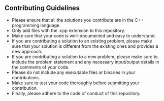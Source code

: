## Contributing Guidelines

- Please ensure that all the solutions you contribute are in the C++ programming language.
- Only add files with the .cpp extension to this repository.
- Make sure that your code is well-documented and easy to understand.
- If you are contributing a solution to an existing problem, please make sure that your solution is different from the existing ones and provides a new approach.
- If you are contributing a solution to a new problem, please make sure to include the problem statement and any necessary input/output details in the comments of your code.
- Please do not include any executable files or binaries in your contributions.
- Make sure to test your code thoroughly before submitting your contribution.
- Finally, please adhere to the code of conduct of this repository.